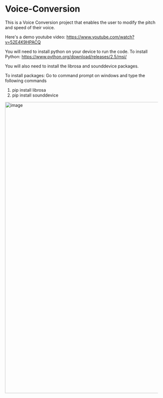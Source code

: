 # Voice-Conversion
This is a Voice Conversion project that enables the user to modify the pitch and speed of their voice. 

Here's a demo youtube video: https://www.youtube.com/watch?v=52E4K9HPACQ

You will need to install python on your device to run the code. 
To install Python: https://www.python.org/download/releases/2.5/msi/ 

You will also need to install the librosa and sounddevice packages. 

To install packages: Go to command prompt on windows and type the following commands
1. pip install librosa
2. pip install sounddevice

<img width="960" alt="image" src="https://github.com/CodeWiza/Voice-Conversion/assets/122474839/5374c8f0-ee51-4e4d-988d-9c8acf16023b">
